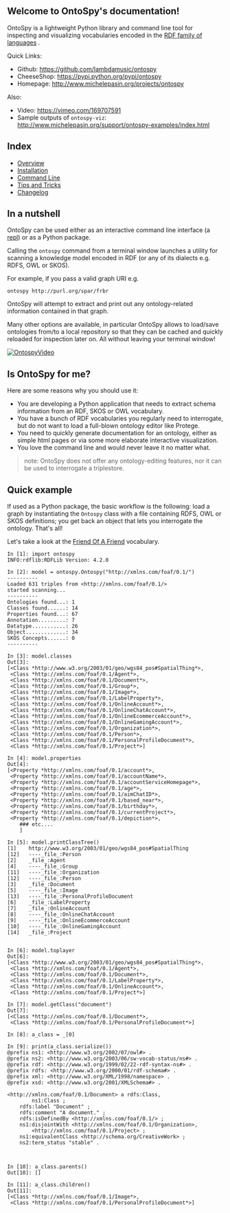## Welcome to OntoSpy's documentation!

OntoSpy is a lightweight Python library and command line tool for inspecting and visualizing vocabularies encoded in the [RDF family of languages](https://en.wikipedia.org/wiki/Resource_Description_Framework) .

Quick Links:

-   Github: https://github.com/lambdamusic/ontospy
-   CheeseShop: https://pypi.python.org/pypi/ontospy
-   Homepage: http://www.michelepasin.org/projects/ontospy

Also:

-   Video: https://vimeo.com/169707591
-   Sample outputs of `ontospy-viz`: http://www.michelepasin.org/support/ontospy-examples/index.html

## Index

-   [Overview](index.html)
-   [Installation](installation.html)
-   [Command Line](commandline.html)
-   [Tips and Tricks](tipsandtricks.html)
-   [Changelog](changelog.html)

## In a nutshell

OntoSpy can be used either as an interactive command line interface (a
[repl](https://en.wikipedia.org/wiki/Read%E2%80%93eval%E2%80%93print_loop>)) or as a Python package.

Calling the `ontospy` command from a terminal window launches a utility for scanning a knowledge model encoded in RDF (or any of its dialects e.g. RDFS, OWL or SKOS).

For example, if you pass a valid graph URI e.g.

```
ontospy http://purl.org/spar/frbr
```

OntoSpy will attempt to extract and print out any ontology-related information contained in that graph.

Many other options are available, in particular OntoSpy allows to load/save ontologies from/to a local repository so that they can be cached and quickly reloaded for inspection later on. All without leaving your terminal window!

[![OntospyVideo](./wiki/images/ontospyvideo.jpg)](https://vimeo.com/169707591)

## Is OntoSpy for me?

Here are some reasons why you should use it:

-   You are developing a Python application that needs to extract schema information from an RDF, SKOS or OWL vocabulary.
-   You have a bunch of RDF vocabularies you regularly need to interrogate, but do not want to load a full-blown ontology editor like Protege.
-   You need to quickly generate documentation for an ontology, either as simple html pages or via some more elaborate interactive visualization.
-   You love the command line and would never leave it no matter what.

> note: OntoSpy does not offer any ontology-editing features, nor it can be used to interrogate a triplestore.

## Quick example

If used as a Python package, the basic workflow is the following: load a graph by instantiating the `Ontospy` class with a file containing RDFS, OWL or SKOS definitions; you get back an object that lets you interrogate the ontology. That's all!

Let's take a look at the [Friend Of A Friend](http://semanticweb.org/wiki/FOAF) vocabulary.

    In [1]: import ontospy
    INFO:rdflib:RDFLib Version: 4.2.0

    In [2]: model = ontospy.Ontospy("http://xmlns.com/foaf/0.1/")
    ----------
    Loaded 631 triples from <http://xmlns.com/foaf/0.1/>
    started scanning...
    ----------
    Ontologies found...: 1
    Classes found......: 14
    Properties found...: 67
    Annotation.........: 7
    Datatype...........: 26
    Object.............: 34
    SKOS Concepts......: 0
    ----------

    In [3]: model.classes
    Out[3]:
    [<Class *http://www.w3.org/2003/01/geo/wgs84_pos#SpatialThing*>,
     <Class *http://xmlns.com/foaf/0.1/Agent*>,
     <Class *http://xmlns.com/foaf/0.1/Document*>,
     <Class *http://xmlns.com/foaf/0.1/Group*>,
     <Class *http://xmlns.com/foaf/0.1/Image*>,
     <Class *http://xmlns.com/foaf/0.1/LabelProperty*>,
     <Class *http://xmlns.com/foaf/0.1/OnlineAccount*>,
     <Class *http://xmlns.com/foaf/0.1/OnlineChatAccount*>,
     <Class *http://xmlns.com/foaf/0.1/OnlineEcommerceAccount*>,
     <Class *http://xmlns.com/foaf/0.1/OnlineGamingAccount*>,
     <Class *http://xmlns.com/foaf/0.1/Organization*>,
     <Class *http://xmlns.com/foaf/0.1/Person*>,
     <Class *http://xmlns.com/foaf/0.1/PersonalProfileDocument*>,
     <Class *http://xmlns.com/foaf/0.1/Project*>]

    In [4]: model.properties
    Out[4]:
    [<Property *http://xmlns.com/foaf/0.1/account*>,
     <Property *http://xmlns.com/foaf/0.1/accountName*>,
     <Property *http://xmlns.com/foaf/0.1/accountServiceHomepage*>,
     <Property *http://xmlns.com/foaf/0.1/age*>,
     <Property *http://xmlns.com/foaf/0.1/aimChatID*>,
     <Property *http://xmlns.com/foaf/0.1/based_near*>,
     <Property *http://xmlns.com/foaf/0.1/birthday*>,
     <Property *http://xmlns.com/foaf/0.1/currentProject*>,
     <Property *http://xmlns.com/foaf/0.1/depiction*>,
    	### etc....
    	]

    In [5]: model.printClassTree()
    [1]    http://www.w3.org/2003/01/geo/wgs84_pos#SpatialThing
    [12]   ----_file_:Person
    [2]    _file_:Agent
    [4]    ----_file_:Group
    [11]   ----_file_:Organization
    [12]   ----_file_:Person
    [3]    _file_:Document
    [5]    ----_file_:Image
    [13]   ----_file_:PersonalProfileDocument
    [6]    _file_:LabelProperty
    [7]    _file_:OnlineAccount
    [8]    ----_file_:OnlineChatAccount
    [9]    ----_file_:OnlineEcommerceAccount
    [10]   ----_file_:OnlineGamingAccount
    [14]   _file_:Project


    In [6]: model.toplayer
    Out[6]:
    [<Class *http://www.w3.org/2003/01/geo/wgs84_pos#SpatialThing*>,
     <Class *http://xmlns.com/foaf/0.1/Agent*>,
     <Class *http://xmlns.com/foaf/0.1/Document*>,
     <Class *http://xmlns.com/foaf/0.1/LabelProperty*>,
     <Class *http://xmlns.com/foaf/0.1/OnlineAccount*>,
     <Class *http://xmlns.com/foaf/0.1/Project*>]

    In [7]: model.getClass("document")
    Out[7]:
    [<Class *http://xmlns.com/foaf/0.1/Document*>,
     <Class *http://xmlns.com/foaf/0.1/PersonalProfileDocument*>]

    In [8]: a_class = _[0]

    In [9]: print(a_class.serialize())
    @prefix ns1: <http://www.w3.org/2002/07/owl#> .
    @prefix ns2: <http://www.w3.org/2003/06/sw-vocab-status/ns#> .
    @prefix rdf: <http://www.w3.org/1999/02/22-rdf-syntax-ns#> .
    @prefix rdfs: <http://www.w3.org/2000/01/rdf-schema#> .
    @prefix xml: <http://www.w3.org/XML/1998/namespace> .
    @prefix xsd: <http://www.w3.org/2001/XMLSchema#> .

    <http://xmlns.com/foaf/0.1/Document> a rdfs:Class,
            ns1:Class ;
        rdfs:label "Document" ;
        rdfs:comment "A document." ;
        rdfs:isDefinedBy <http://xmlns.com/foaf/0.1/> ;
        ns1:disjointWith <http://xmlns.com/foaf/0.1/Organization>,
            <http://xmlns.com/foaf/0.1/Project> ;
        ns1:equivalentClass <http://schema.org/CreativeWork> ;
        ns2:term_status "stable" .



    In [10]: a_class.parents()
    Out[10]: []

    In [11]: a_class.children()
    Out[11]:
    [<Class *http://xmlns.com/foaf/0.1/Image*>,
     <Class *http://xmlns.com/foaf/0.1/PersonalProfileDocument*>]
